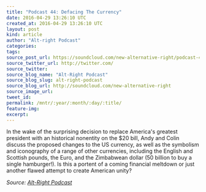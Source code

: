 ```yaml
---
title: "Podcast 44: Defacing The Currency"
date: 2016-04-29 13:26:10 UTC
created_at: 2016-04-29 13:26:10 UTC
layout: post
kind: article
author: "Alt-right Podcast"
categories: 
tags: 
source_post_url: https://soundcloud.com/new-alternative-right/podcast-44-defacing-the-currency
source_twitter_url: http://twitter.com/
source_twitter: 
source_blog_name: "Alt-Right Podcast"
source_blog_slug: alt-right-podcast
source_blog_url: http://soundcloud.com/new-alternative-right
source_image_url: 
tweet_id:
permalink: /mntr/:year/:month/:day/:title/
feature-img: 
excerpt:
---
```

In the wake of the surprising decision to replace America's greatest president with an historical nonentity on the $20 bill, Andy and Colin discuss the proposed changes to the US currency, as well as the symbolism and iconography of a range of other currencies, including the English and Scottish pounds, the Euro, and the Zimbabwean dollar (50 billion to buy a single hamburger!). Is this a portent of a coming financial meltdown or just another flawed attempt to create American unity?<div class="">
    <i>Source: <a href="http://soundcloud.com/new-alternative-right">Alt-Right Podcast</a></i>
</div>
